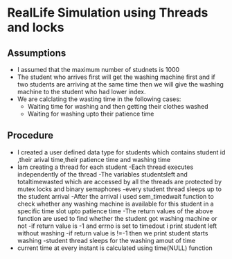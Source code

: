 # RealLife Simulation using Threads and locks
## Assumptions
- I assumed that the maximum number of studnets is 1000
- The student who arrives first will get the washing machine first and if two students are arriving at the same time then we will give the washing machine to the student who had lower index.
- We are calclating the wasting time in the following cases:
    - Waiting time for washing and then getting their clothes washed
    - Waiting for washing upto their patience time


 ## Procedure
 - I created a user defined data type for students which contains student id ,their arival time,their patience time and washing time
 - Iam creating a thread for each student 
 -Each thread executes independently of the thread
 -The variables studentsleft and totaltimewasted which are accessed by all the threads are protected by mutex locks and binary semaphores
 -every student thread sleeps up to the student arrival
 -After the arrival i used sem_timedwait function to check whether any washing machine is available for this student in a specific time slot upto patience time
 -The return values of the above function are used to find whether the student got washing machine or not
 -if return value is -1  and errno is set to timedout i print student left without washing
 -if return value is !=-1 then we print student starts washing
 -student thread sleeps for the washing amout of time
 - current time at every instant is calculated using time(NULL) function
 

